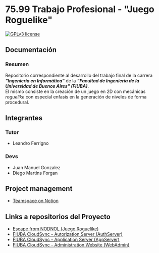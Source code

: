 # 75.99 Trabajo Profesional - "Juego Roguelike"

[![GPLv3 license](https://img.shields.io/badge/License-GPLv3-blue.svg)](http://perso.crans.org/besson/LICENSE.html)

## Documentación
### Resumen

Repositorio correspondiente al desarrollo del trabajo final de la carrera **_"Ingeniería en Informática"_** de la **_"Facultad de Ingeniería de la Universidad de Buenos Aires" (FIUBA)_**.  
El mismo consiste en la creación de un juego en 2D con mecánicas _roguelike_ con especial enfasis en la generación de niveles de forma procedural.

## Integrantes

### Tutor

- Leandro Ferrigno

### Devs

- Juan Manuel Gonzalez
- Diego Martins Forgan

## Project management
- [Teamspace on Notion](https://www.notion.so/cea066352ad74042b1a85bb06ed246f1?v=df5f64da06df47daa2f3477a10fa6628)

## Links a repositorios del Proyecto
- [Escape from NODNOL (Juego Roguelike)](https://github.com/DiegoForgan/7599-TrabajoProfesional-JuegoRoguelike)
- [FIUBA CloudSync - Autorization Server (AuthServer)](https://github.com/juanmg0511/7599-TrabajoProfesional-CloudSync-AuthServer)
- [FIUBA CloudSync - Application Server (AppServer)](https://github.com/juanmg0511/7599-TrabajoProfesional-CloudSync-AppServer)
- [FIUBA CloudSync - Administration Website (WebAdmin)](https://github.com/juanmg0511/7599-TrabajoProfesional-CloudSync-AuthServer)
